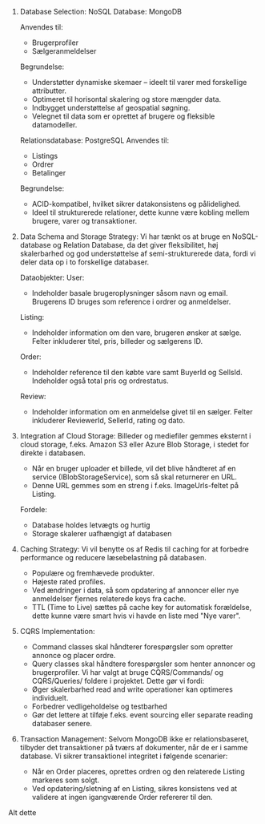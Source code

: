 1. Database Selection:
   NoSQL Database: MongoDB

   Anvendes til:
   - Brugerprofiler
   - Sælgeranmeldelser

   Begrundelse:
    - Understøtter dynamiske skemaer – ideelt til varer med forskellige attributter.
    - Optimeret til horisontal skalering og store mængder data.
    - Indbygget understøttelse af geospatial søgning.
    - Velegnet til data som er oprettet af brugere og fleksible datamodeller.

    Relationsdatabase: PostgreSQL
    Anvendes til:
    - Listings
    - Ordrer
    - Betalinger

   Begrundelse:
    - ACID-kompatibel, hvilket sikrer datakonsistens og pålidelighed.
    - Ideel til strukturerede relationer, dette kunne være kobling mellem brugere, varer og transaktioner.

2. Data Schema and Storage Strategy:
    Vi har tænkt os at bruge en NoSQL-database og Relation Database, da det giver fleksibilitet, høj skalerbarhed og god understøttelse af semi-strukturerede data, fordi vi deler data op i to forskellige databaser.

    Dataobjekter:
    User:
    - Indeholder basale brugeroplysninger såsom navn og email. Brugerens ID bruges som reference i ordrer og anmeldelser.

    Listing:
    - Indeholder information om den vare, brugeren ønsker at sælge. Felter inkluderer titel, pris, billeder og sælgerens ID.

    Order:
    - Indeholder reference til den købte vare samt BuyerId og SellsId. Indeholder også total pris og ordrestatus.

    Review:
    - Indeholder information om en anmeldelse givet til en sælger. Felter inkluderer ReviewerId, SellerId, rating og dato.

3. Integration af Cloud Storage:
    Billeder og mediefiler gemmes eksternt i cloud storage, f.eks. Amazon S3 eller Azure Blob Storage, i stedet for direkte i databasen.
    - Når en bruger uploader et billede, vil det blive håndteret af en service (IBlobStorageService), som så skal returnerer en URL.
    - Denne URL gemmes som en streng i f.eks. ImageUrls-feltet på Listing.

    Fordele:
    - Database holdes letvægts og hurtig
    - Storage skalerer uafhængigt af databasen

4. Caching Strategy:
    Vi vil benytte os af Redis til caching for at forbedre performance og reducere læsebelastning på databasen.
    - Populære og fremhævede produkter.
    - Højeste rated profiles.
    - Ved ændringer i data, så som opdatering af annoncer eller nye anmeldelser fjernes relaterede keys fra cache.
    - TTL (Time to Live) sættes på cache key for automatisk forældelse, dette kunne være smart hvis vi havde en liste med "Nye varer".

5. CQRS Implementation:
    - Command classes skal håndterer forespørgsler som opretter annonce og placer ordre.
    - Query classes skal håndtere forespørgsler som henter annoncer og brugerprofiler.
    Vi har valgt at bruge CQRS/Commands/ og CQRS/Queries/ foldere i projektet.
    Dette gør vi fordi:
    - Øger skalerbarhed read and write operationer kan optimeres individuelt.
    - Forbedrer vedligeholdelse og testbarhed
    - Gør det lettere at tilføje f.eks. event sourcing eller separate reading databaser senere.

6. Transaction Management:
    Selvom MongoDB ikke er relationsbaseret, tilbyder det transaktioner på tværs af dokumenter, når de er i samme database.
    Vi sikrer transaktionel integritet i følgende scenarier:
    - Når en Order placeres, oprettes ordren og den relaterede Listing markeres som solgt.
    - Ved opdatering/sletning af en Listing, sikres konsistens ved at validere at ingen igangværende Order refererer til den.


Alt dette 